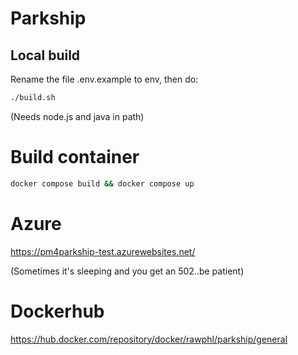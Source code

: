 # Parkship

## Local build

Rename the file .env.example to env, then do:

```bash
./build.sh
```
(Needs node.js and java in path)

# Build container

```bash
docker compose build && docker compose up
```

# Azure

https://pm4parkship-test.azurewebsites.net/

(Sometimes it's sleeping and you get an 502..be patient)

# Dockerhub

https://hub.docker.com/repository/docker/rawphl/parkship/general
